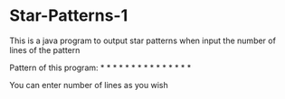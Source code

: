# Star-Patterns-1

This is a java program to output star patterns when input the number of lines of the pattern

Pattern of this program:         * 
                                * * 
                               * * * 
                              * * * * 
                             * * * * * 
                             
You can enter number of lines as you wish
